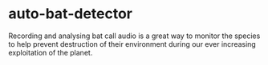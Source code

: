 # auto-bat-detector
Recording and analysing bat call audio is a great way to monitor the species to help prevent destruction of their environment during our ever increasing exploitation of the planet.
